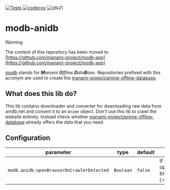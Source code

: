 [![Tests](https://github.com/manami-project/modb-anidb/actions/workflows/tests.yml/badge.svg)](https://github.com/manami-project/modb-anidb/actions/workflows/tests.yml) [![codecov](https://codecov.io/gh/manami-project/modb-anidb/graph/badge.svg?token=YA6S36O4BH)](https://codecov.io/gh/manami-project/modb-anidb) ![jdk21](https://img.shields.io/badge/jdk-21-informational)
# modb-anidb

> [!WARNING]  
> The content of this repository has been moved to [https://github.com/manami-project/modb-app](https://github.com/manami-project/modb-app)

_[modb](https://github.com/manami-project?tab=repositories&q=modb&type=source)_ stands for _**M**anami **O**ffline **D**ata**B**ase_. Repositories prefixed with this acronym are used to create the [manami-project/anime-offline-database](https://github.com/manami-project/anime-offline-database).

## What does this lib do?
This lib contains downloader and converter for downloading raw data from anidb.net and convert it to an `Anime` object.
Don't use this lib to crawl the website entirely. Instead check whether [manami-project/anime-offline-database](https://github.com/manami-project/anime-offline-database) already offers the data that you need.

## Configuration

| parameter                                 | type      | default | description                                                                                          |
|-------------------------------------------|-----------|---------|------------------------------------------------------------------------------------------------------|
| `modb.anidb.openBrowserOnCrawlerDetected` | `Boolean` | `false` | If set to `true` anidb.net is opened in the default browser in case of a `CrawlerDetectedException`. |